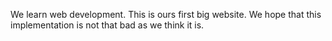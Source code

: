 We learn web development. This is ours first big website. We hope that this implementation is not that bad as we think it is.

